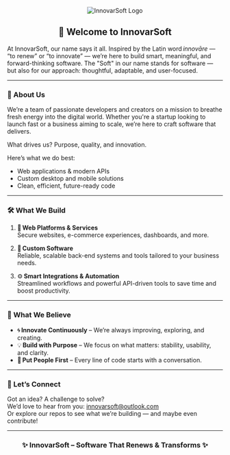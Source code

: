 <p align="center">
  <img src="https://github.com/InnovarSoft/.github/blob/main/profile/images/InovarSoft.png" alt="InnovarSoft Logo" style="max-width: 200px; height: auto;" />
</p>

<h2 align="center">🚀 Welcome to InnovarSoft</h2>

At InnovarSoft, our name says it all. Inspired by the Latin word <em>innovāre</em> — “to renew” or “to innovate” — we’re here to build smart, meaningful, and forward-thinking software. The "Soft" in our name stands for software — but also for our approach: thoughtful, adaptable, and user-focused.

---

### 🌟 About Us

We’re a team of passionate developers and creators on a mission to breathe fresh energy into the digital world. Whether you're a startup looking to launch fast or a business aiming to scale, we’re here to craft software that delivers.

What drives us? Purpose, quality, and innovation.

Here’s what we do best:

- Web applications & modern APIs  
- Custom desktop and mobile solutions  
- Clean, efficient, future-ready code

---

### 🛠 What We Build

1. 🧱 <strong>Web Platforms & Services</strong>  
   Secure websites, e-commerce experiences, dashboards, and more.

2. 💼 <strong>Custom Software</strong>  
   Reliable, scalable back-end systems and tools tailored to your business needs.

3. ⚙️ <strong>Smart Integrations & Automation</strong>  
   Streamlined workflows and powerful API-driven tools to save time and boost productivity.

---

### 🧩 What We Believe

- 🌀 <strong>Innovate Continuously</strong> – We’re always improving, exploring, and creating.  
- 💡 <strong>Build with Purpose</strong> – We focus on what matters: stability, usability, and clarity.  
- 🤝 <strong>Put People First</strong> – Every line of code starts with a conversation.

---

### 🤝 Let’s Connect

Got an idea? A challenge to solve?  
We’d love to hear from you: [innovarsoft@outlook.com](mailto:innovarsoft@outlook.com)  
Or explore our repos to see what we’re building — and maybe even contribute!

---

<h3 align="center">✨ InnovarSoft – Software That Renews & Transforms ✨</h3>
